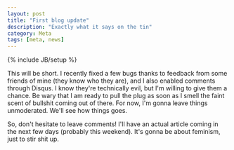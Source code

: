 ```yaml
---
layout: post
title: "First blog update"
description: "Exactly what it says on the tin"
category: Meta
tags: [meta, news]
---
```

{% include JB/setup %}

This will be short. I recently fixed a few bugs thanks to feedback from some friends of mine (they know who they are), and I also enabled comments through Disqus. I know they're technically evil, but I'm willing to give them a chance. Be wary that I am ready to pull the plug as soon as I smell the faint scent of bullshit coming out of there. For now, I'm gonna leave things unmoderated. We'll see how things goes.

<!-- more -->

So, don't hesitate to leave comments! I'll have an actual article coming in the next few days (probably this weekend). It's gonna be about feminism, just to stir shit up.